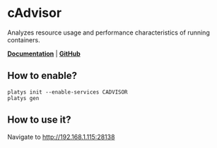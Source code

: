# cAdvisor

Analyzes resource usage and performance characteristics of running containers. 

**[Documentation](https://github.com/google/cadvisor)** | **[GitHub](https://github.com/google/cadvisor)**

## How to enable?

```
platys init --enable-services CADVISOR
platys gen
```

## How to use it?

Navigate to <http://192.168.1.115:28138>